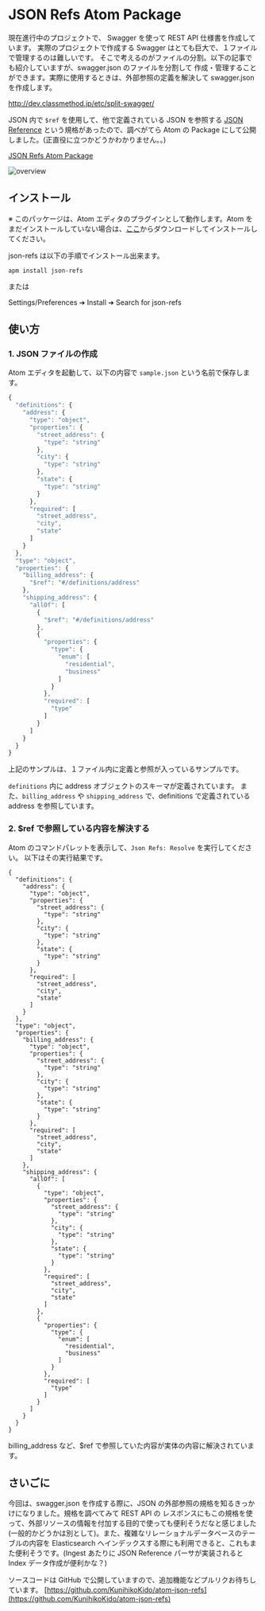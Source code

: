 # JSON Refs Atom Package
現在進行中のプロジェクトで、 Swagger を使って REST API 仕様書を作成しています。
実際のプロジェクトで作成する Swagger はとても巨大で、１ファイルで管理するのは難しいです。
そこで考えるのがファイルの分割。以下の記事でも紹介していますが、swagger.json のファイルを分割して
作成・管理することができます。実際に使用するときは、外部参照の定義を解決して swagger.json を作成します。

http://dev.classmethod.jp/etc/split-swagger/

JSON 内で ```$ref``` を使用して、他で定義されている JSON を参照する [JSON Reference](https://tools.ietf.org/id/draft-pbryan-zyp-json-ref-03.html) という規格があったので、調べがてら Atom の Package にして公開しました。(正直役に立つかどうかわかりません。。)

[JSON Refs Atom Package](https://atom.io/packages/json-refs)

![overview](https://raw.githubusercontent.com/KunihikoKido/atom-json-refs/master/screenshots/overview.gif)

## インストール
※ このパッケージは、Atom エディタのプラグインとして動作します。Atom をまだインストールしていない場合は、[ここ](https://atom.io)からダウンロードしてインストールしてください。

json-refs は以下の手順でインストール出来ます。

```
apm install json-refs
```

または

Settings/Preferences ➔ Install ➔ Search for json-refs


## 使い方
### 1. JSON ファイルの作成
Atom エディタを起動して、以下の内容で `sample.json` という名前で保存します。

``` js
{
  "definitions": {
    "address": {
      "type": "object",
      "properties": {
        "street_address": {
          "type": "string"
        },
        "city": {
          "type": "string"
        },
        "state": {
          "type": "string"
        }
      },
      "required": [
        "street_address",
        "city",
        "state"
      ]
    }
  },
  "type": "object",
  "properties": {
    "billing_address": {
      "$ref": "#/definitions/address"
    },
    "shipping_address": {
      "allOf": [
        {
          "$ref": "#/definitions/address"
        },
        {
          "properties": {
            "type": {
              "enum": [
                "residential",
                "business"
              ]
            }
          },
          "required": [
            "type"
          ]
        }
      ]
    }
  }
}
```

上記のサンプルは、１ファイル内に定義と参照が入っているサンプルです。

`definitions` 内に address オブジェクトのスキーマが定義されています。
また、`billing_address` や `shipping_address` で、definitions で定義されている address を参照しています。

### 2. $ref で参照している内容を解決する
Atom のコマンドパレットを表示して、`Json Refs: Resolve` を実行してください。
以下はその実行結果です。

```
{
  "definitions": {
    "address": {
      "type": "object",
      "properties": {
        "street_address": {
          "type": "string"
        },
        "city": {
          "type": "string"
        },
        "state": {
          "type": "string"
        }
      },
      "required": [
        "street_address",
        "city",
        "state"
      ]
    }
  },
  "type": "object",
  "properties": {
    "billing_address": {
      "type": "object",
      "properties": {
        "street_address": {
          "type": "string"
        },
        "city": {
          "type": "string"
        },
        "state": {
          "type": "string"
        }
      },
      "required": [
        "street_address",
        "city",
        "state"
      ]
    },
    "shipping_address": {
      "allOf": [
        {
          "type": "object",
          "properties": {
            "street_address": {
              "type": "string"
            },
            "city": {
              "type": "string"
            },
            "state": {
              "type": "string"
            }
          },
          "required": [
            "street_address",
            "city",
            "state"
          ]
        },
        {
          "properties": {
            "type": {
              "enum": [
                "residential",
                "business"
              ]
            }
          },
          "required": [
            "type"
          ]
        }
      ]
    }
  }
}
```

billing_address など、$ref で参照していた内容が実体の内容に解決されています。

## さいごに
今回は、swagger.json を作成する際に、JSON の外部参照の規格を知るきっかけになりました。規格を調べてみて REST API の レスポンスにもこの規格を使って、外部リソースの情報を付加する目的で使っても便利そうだなと感じました(一般的かどうかは別として)。また、複雑なリレーショナルデータベースのテーブルの内容を Elasticsearch へインデックスする際にも利用できると、これもまた便利そうです。(Ingest あたりに JSON Reference パーサが実装されると Index データ作成が便利かな？)

ソースコードは GitHub で公開していますので、追加機能などプルリクお待ちしています。
[https://github.com/KunihikoKido/atom-json-refs](https://github.com/KunihikoKido/atom-json-refs)
